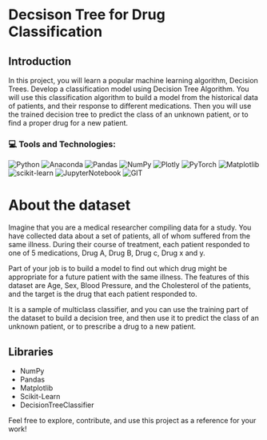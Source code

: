 # Decsison Tree for Drug Classification 

## Introduction

In this project, you will learn a popular machine learning algorithm, Decision Trees. Develop a classification model using Decision Tree Algorithm. You will use this classification algorithm to build a model from the historical data of patients, and their response to different medications. 
Then you will use the trained decision tree to predict the class of an unknown patient, or to find a proper drug for a new patient.

### 💻 Tools and Technologies:
![Python](https://img.shields.io/badge/python-3670A0?style=for-the-badge&logo=python&logoColor=ffdd54) 
![Anaconda](https://img.shields.io/badge/Anaconda-%2344A833.svg?style=for-the-badge&logo=anaconda&logoColor=white)
![Pandas](https://img.shields.io/badge/pandas-%23150458.svg?style=for-the-badge&logo=pandas&logoColor=white)
![NumPy](https://img.shields.io/badge/numpy-%23013243.svg?style=for-the-badge&logo=numpy&logoColor=white) 
![Plotly](https://img.shields.io/badge/Plotly-%233F4F75.svg?style=for-the-badge&logo=plotly&logoColor=white) 
![PyTorch](https://img.shields.io/badge/PyTorch-%23EE4C2C.svg?style=for-the-badge&logo=PyTorch&logoColor=white)
![Matplotlib](https://img.shields.io/badge/Matplotlib-%23F7EBE2?style=for-the-badge&logo=pandas&logoColor=black)
![scikit-learn](https://img.shields.io/badge/scikit--learn-%23F7931E.svg?style=for-the-badge&logo=scikit-learn&logoColor=white)
![JupyterNotebook](https://img.shields.io/badge/JupyterNotebook-FACCA7?style=for-the-badge&logo=Jupyter)
![GIT](https://img.shields.io/badge/Git-fc6d26?style=for-the-badge&logo=git&logoColor=white)

# About the dataset
Imagine that you are a medical researcher compiling data for a study. You have collected data about a set of patients, all of whom suffered from the same illness. During their course of treatment, each patient responded to one of 5 medications, Drug A, Drug B, Drug c, Drug x and y.

Part of your job is to build a model to find out which drug might be appropriate for a future patient with the same illness. The features of this dataset are Age, Sex, Blood Pressure, and the Cholesterol of the patients, and the target is the drug that each patient responded to.

It is a sample of multiclass classifier, and you can use the training part of the dataset to build a decision tree, and then use it to predict the class of an unknown patient, or to prescribe a drug to a new patient.

## Libraries
- NumPy
- Pandas
- Matplotlib
- Scikit-Learn
- DecisionTreeClassifier

Feel free to explore, contribute, and use this project as a reference for your work!
